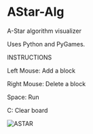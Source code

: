 # AStar-Alg
A-Star algorithm visualizer

Uses Python and PyGames.

INSTRUCTIONS



Left Mouse: Add a block

Right Mouse: Delete a block

Space: Run

C: Clear board

![ASTAR](https://github.com/Alex-Krysztofiak/AStar-Alg/assets/128325501/44efc012-98f3-435d-ba1a-ce35fd4dae8c)
